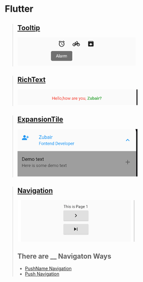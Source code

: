 # Flutter 
<!-- Tooltip -->
> ## [Tooltip](/tooltip/README.md)
> ![](/tooltip/img/tooltip1.png)
<!-- RichText -->
> ## [RichText](/richText/README.md)
> ![](/richText/img/richtext.png)
<!-- RichText -->
> ## [ExpansionTile](/richText/README.md)
> ![](/expansiontile/img/expensiontile.png)

<!-- Navigation -->
> ## [Navigation](/navigation/pushName.md)
> ![](/navigation/img/navigation.png)
> ## There are  __  Navigaton Ways
> - [PushName Navigation](/navigation/pushName.md)
> - [Push Navigation](/navigation/push.md)